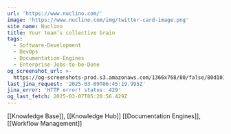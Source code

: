 ```yaml
---
url: 'https://www.nuclino.com/'
image: 'https://www.nuclino.com/img/twitter-card-image.png'
site_name: Nuclino
title: Your team’s collective brain
tags:
  - Software-Development
  - DevOps
  - Documentation-Engines
  - Enterprise-Jobs-to-be-Done
og_screenshot_url: >-
  https://og-screenshots-prod.s3.amazonaws.com/1366x768/80/false/80d1017caa5faa7f717416861a36234193a78db9014a7ec439cb36969fdafbe8.jpeg
last_jina_request: '2025-03-09T06:45:19.995Z'
jina_error: 'HTTP error! status: 429'
og_last_fetch: 2025-03-07T05:20:56.429Z
---
```

[[Knowledge Base]], [[Knowledge Hub]]
[[Documentation Engines]], [[Workflow Management]]
